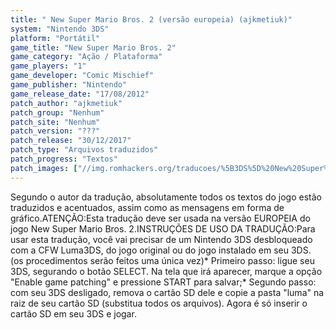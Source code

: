 ```yaml
---
title: " New Super Mario Bros. 2 (versão europeia) (ajkmetiuk)"
system: "Nintendo 3DS"
platform: "Portátil"
game_title: "New Super Mario Bros. 2"
game_category: "Ação / Plataforma"
game_players: "1"
game_developer: "Comic Mischief"
game_publisher: "Nintendo"
game_release_date: "17/08/2012"
patch_author: "ajkmetiuk"
patch_group: "Nenhum"
patch_site: "Nenhum"
patch_version: "???"
patch_release: "30/12/2017"
patch_type: "Arquivos traduzidos"
patch_progress: "Textos"
patch_images: ["//img.romhackers.org/traducoes/%5B3DS%5D%20New%20Super%20Mario%20Bros.%202%20-%20ajkmetiuk%20-%201.jpg","//img.romhackers.org/traducoes/%5B3DS%5D%20New%20Super%20Mario%20Bros.%202%20-%20ajkmetiuk%20-%206.jpg","//img.romhackers.org/traducoes/%5B3DS%5D%20New%20Super%20Mario%20Bros.%202%20-%20ajkmetiuk%20-%207.jpg"]
---
```

Segundo o autor da tradução, absolutamente todos os textos do jogo estão traduzidos e acentuados, assim como as mensagens em forma de gráfico.ATENÇÃO:Esta tradução deve ser usada na versão EUROPEIA do jogo New Super Mario Bros. 2.INSTRUÇÕES DE USO DA TRADUÇÃO:Para usar esta tradução, você vai precisar de um Nintendo 3DS desbloqueado com a CFW Luma3DS, do jogo original ou do jogo instalado em seu 3DS. (os procedimentos serão feitos uma única vez)* Primeiro passo: ligue seu 3DS, segurando o botão SELECT. Na tela que irá aparecer, marque a opção "Enable game patching" e pressione START para salvar;* Segundo passo: com seu 3DS desligado, remova o cartão SD dele e copie a pasta "luma" na raiz de seu cartão SD (substitua todos os arquivos). Agora é só inserir o cartão SD em seu 3DS e jogar.